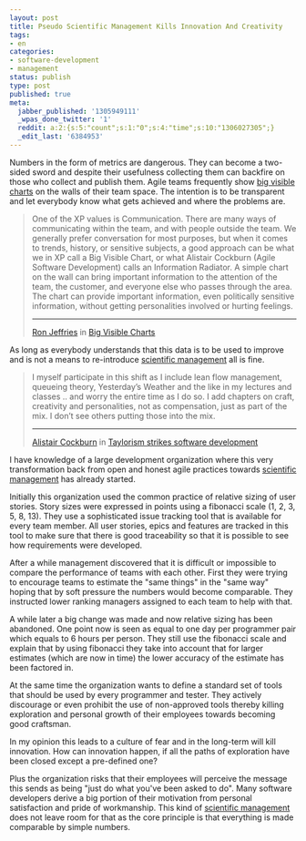 ```yaml
---
layout: post
title: Pseudo Scientific Management Kills Innovation And Creativity
tags:
- en
categories:
- software-development
- management
status: publish
type: post
published: true
meta:
  jabber_published: '1305949111'
  _wpas_done_twitter: '1'
  reddit: a:2:{s:5:"count";s:1:"0";s:4:"time";s:10:"1306027305";}
  _edit_last: '6384953'
---
```

Numbers in the form of metrics are dangerous. They can become a two-sided sword and despite their usefulness collecting them can backfire on those who collect and publish them. Agile teams frequently show <a href="http://xprogramming.com/articles/bigvisiblecharts/">big visible charts</a> on the walls of their team space. The intention is to be transparent and let everybody know what gets achieved and where the problems are.

<blockquote>
	One of the XP values is Communication. There are many ways of communicating within the team, and with people outside the team. We generally prefer conversation for most purposes, but when it comes to trends, history, or sensitive subjects, a good approach can be what we in XP call a Big Visible Chart, or what Alistair Cockburn (Agile Software Development) calls an Information Radiator. A simple chart on the wall can bring important information to the attention of the team, the customer, and everyone else who passes through the area. The chart can provide important information, even politically sensitive information, without getting personalities involved or hurting feelings.
	<hr />
	<p><a href="http://xprogramming.com/">Ron Jeffries</a> in <a href="http://xprogramming.com/articles/bigvisiblecharts/">Big Visible Charts</a></p>
</blockquote>

As long as everybody understands that this data is to be used to improve and is not a means to re-introduce <a href="http://en.wikipedia.org/wiki/Scientific_management">scientific management</a> all is fine.

<blockquote>
	I myself participate in this shift as I include lean flow management, queueing theory, Yesterday’s Weather and the like in my lectures and classes .. and worry the entire time as I do so. I add chapters on craft, creativity and personalities, not as compensation, just as part of the mix. I don’t see others putting those into the mix.
	<hr />
	<p><a href="http://alistair.cockburn.us/">Alistair Cockburn</a> in <a href="http://alistair.cockburn.us/Taylorism+strikes+software+development">Taylorism strikes software development</a></p>
</blockquote>

I have knowledge of a large development organization where this very transformation back from open and honest agile practices towards <a href="http://en.wikipedia.org/wiki/Scientific_management">scientific management</a> has already started.

Initially this organization used the common practice of relative sizing of user stories. Story sizes were expressed in points using a fibonacci scale (1, 2, 3, 5, 8, 13). They use a sophisticated issue tracking tool that is available for every team member. All user stories, epics and features are tracked in this tool to make sure that there is good traceability so that it is possible to see how requirements were developed.

After a while management discovered that it is difficult or impossible to compare the performance of teams with each other. First they were trying to encourage teams to estimate the "same things" in the "same way" hoping that by soft pressure the numbers would become comparable. They instructed lower ranking managers assigned to each team to help with that.

A while later a big change was made and now relative sizing has been abandoned. One point now is seen as equal to one day per programmer pair which equals to 6 hours per person. They still use the fibonacci scale and explain that by using fibonacci they take into account that for larger estimates (which are now in time) the lower accuracy of the estimate has been factored in.

At the same time the organization wants to define a standard set of tools that should be used by every programmer and tester. They actively discourage or even prohibit the use of non-approved tools thereby killing exploration and personal growth of their employees towards becoming good craftsman.

In my opinion this leads to a culture of fear and in the long-term will kill innovation. How can innovation happen, if all the paths of exploration have been closed except a pre-defined one?

Plus the organization risks that their employees will perceive the message this sends as being "just do what you've been asked to do". Many software developers derive a big portion of their motivation from personal satisfaction and pride of workmanship. This kind of <a href="http://en.wikipedia.org/wiki/Scientific_management">scientific management</a> does not leave room for that as the core principle is that everything is made comparable by simple numbers.
